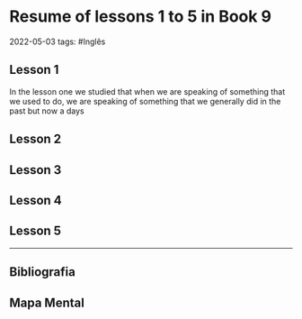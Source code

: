 # Resume of lessons 1 to 5 in Book 9
2022-05-03
tags: #Inglês 

## Lesson 1

In the lesson one we studied that when we are speaking of something that we used to do, we are speaking of something that we generally did in the past but now a days 


## Lesson 2



## Lesson 3



## Lesson 4



## Lesson 5


-----------------------------------------------
## Bibliografia
## Mapa Mental